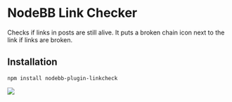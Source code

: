 # NodeBB Link Checker

Checks if links in posts are still alive. It puts a broken chain icon next to the link if links are broken.

## Installation

    npm install nodebb-plugin-linkcheck

![](http://i.imgur.com/Nt9N1Zo.png)


